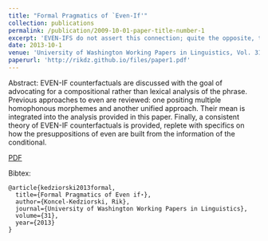 ```yaml
---
title: "Formal Pragmatics of `Even-If'"
collection: publications
permalink: /publication/2009-10-01-paper-title-number-1
excerpt: 'EVEN-IFS do not assert this connection; quite the opposite, the purpose of an EVEN-IF is to assert the absence of a non-accidental connection between the an- tecedent or its negation and the consequent'
date: 2013-10-1
venue: 'University of Washington Working Papers in Linguistics, Vol. 31'
paperurl: 'http://rikdz.github.io/files/paper1.pdf'
---
```


Abstract:
EVEN-IF counterfactuals are discussed with the goal of advocating for a compositional rather than lexical analysis of the phrase. Previous approaches to even are reviewed: one positing multiple homophonous morphemes and another unified approach. Their mean is integrated into the analysis provided in this paper. Finally, a consistent theory of EVEN-IF counterfactuals is provided, replete with specifics on how the presuppositions of even are built from the information of the conditional.

[PDF](http://rikdz.github.io/files/2013-evenif.pdf)

Bibtex:
```
@article{kedziorski2013formal,
  title={Formal Pragmatics of Even if⋆},
  author={Koncel-Kedziorski, Rik},
  journal={University of Washington Working Papers in Linguistics},
  volume={31},
  year={2013}
}
```
